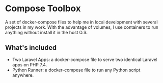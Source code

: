 # Compose Toolbox 
A set of docker-compose files to help me in local development with several projects in my work. With the advantage of volumes, I use containers to run anything without install it in the host O.S.

## What's included

- Two Laravel Apps: a docker-compose file to serve two identical Laravel apps on PHP 7.4.
- Python Runner: a docker-compose file to run any Python script anywhere.


